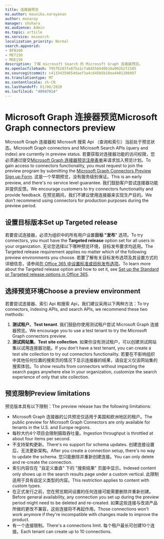 ```yaml
---
title: 连接器预览
ms.author: mounika.narayanan
author: monaray
manager: shohara
ms.audience: Admin
ms.topic: article
ms.service: mssearch
localization_priority: Normal
search.appverid:
- BFB160
- MET150
- MOE150
description: 了解 microsoft Search 的 Microsoft Graph 连接器预览。
ms.openlocfilehash: f95f6283fa875a1cfa84556640b16a902b2f2185
ms.sourcegitcommit: c41334350654daef3a4cd45b5b18ea4401286997
ms.translationtype: MT
ms.contentlocale: zh-CN
ms.lasthandoff: 01/06/2020
ms.locfileid: "40947014"
---
```

# <a name="microsoft-graph-connectors-preview"></a><span data-ttu-id="f1584-103">Microsoft Graph 连接器预览</span><span class="sxs-lookup"><span data-stu-id="f1584-103">Microsoft Graph connectors preview</span></span>

<span data-ttu-id="f1584-104">Microsoft Graph 连接器和 Microsoft 搜索 Api （查询和索引）当前处于预览状态。</span><span class="sxs-lookup"><span data-stu-id="f1584-104">Microsoft Graph connectors and Microsoft Search APIs (query and index) are currently in preview status.</span></span> <span data-ttu-id="f1584-105">若要获取对连接器功能的访问权限，您必须通过提交<a href="https://forms.office.com/Pages/ResponsePage.aspx?id=v4j5cvGGr0GRqy180BHbRxWYgu82J_RFnMMATAS6_chUNVYwNU1CMDNZUDBSSDZKWVo2RDJDRjRLQi4u" target="_blank">Microsoft Graph 连接器预览注册表单</a>来请求加入预览计划。</span><span class="sxs-lookup"><span data-stu-id="f1584-105">To gain access to connectors functionality, you must request to join the preview program by submitting the <a href="https://forms.office.com/Pages/ResponsePage.aspx?id=v4j5cvGGr0GRqy180BHbRxWYgu82J_RFnMMATAS6_chUNVYwNU1CMDNZUDBSSDZKWVo2RDJDRjRLQi4u" target="_blank">Microsoft Graph Connectors Preview Sign up Form</a>.</span></span> <span data-ttu-id="f1584-106">这是一个早期预览，没有服务级别保证。</span><span class="sxs-lookup"><span data-stu-id="f1584-106">This is an early preview, and there's no service level guarantee.</span></span> <span data-ttu-id="f1584-107">我们鼓励客户尝试连接器功能并提供反馈。</span><span class="sxs-lookup"><span data-stu-id="f1584-107">We encourage customers to try connectors functionality and provide feedback.</span></span> <span data-ttu-id="f1584-108">在预览期间，我们不建议使用连接器来实现生产目的。</span><span class="sxs-lookup"><span data-stu-id="f1584-108">We don’t recommend using connectors for production purposes during the preview period.</span></span>

## <a name="set-up-targeted-release"></a><span data-ttu-id="f1584-109">设置目标版本</span><span class="sxs-lookup"><span data-stu-id="f1584-109">Set up Targeted release</span></span>
<span data-ttu-id="f1584-110">若要尝试连接器，必须为组织中的所有用户设置**目标 "发布**" 选项。</span><span class="sxs-lookup"><span data-stu-id="f1584-110">To try connectors, you must have the **Targeted release** option set for all users in your organization.</span></span> <span data-ttu-id="f1584-111">无论您选择以下哪种预览环境，目标发布要求均适用。</span><span class="sxs-lookup"><span data-stu-id="f1584-111">The Targeted release requirement applies no matter which of the following preview environments you choose.</span></span>
<span data-ttu-id="f1584-112">若要了解有关目标发布选项及其设置方式的详细信息，请参阅<a href="https://docs.microsoft.com/office365/admin/manage/release-options-in-office-365?view=o365-worldwide" target="_blank">在 Office 365 中设置标准或目标发布选项</a>。</span><span class="sxs-lookup"><span data-stu-id="f1584-112">To learn more about the Targeted release option and how to set it, see <a href="https://docs.microsoft.com/office365/admin/manage/release-options-in-office-365?view=o365-worldwide" target="_blank">Set up the Standard or Targeted release options in Office 365</a>.</span></span>

## <a name="choose-a-preview-environment"></a><span data-ttu-id="f1584-113">选择预览环境</span><span class="sxs-lookup"><span data-stu-id="f1584-113">Choose a preview environment</span></span> 
<span data-ttu-id="f1584-114">若要尝试连接器、索引 Api 和搜索 Api，我们建议采用以下两种方法：</span><span class="sxs-lookup"><span data-stu-id="f1584-114">To try connectors, indexing APIs, and search APIs, we recommend these two methods:</span></span>
1. <span data-ttu-id="f1584-115">**测试租户**。</span><span class="sxs-lookup"><span data-stu-id="f1584-115">**Test tenant**.</span></span>  <span data-ttu-id="f1584-116">我们鼓励你使用测试租户尝试 Microsoft Graph 连接器预览。</span><span class="sxs-lookup"><span data-stu-id="f1584-116">We encourage you to use a test tenant to try the Microsoft Graph connectors preview.</span></span>
2. <span data-ttu-id="f1584-117">**测试网站集**。</span><span class="sxs-lookup"><span data-stu-id="f1584-117">**Test site collection**.</span></span> <span data-ttu-id="f1584-118">如果你没有测试租户，可以创建测试网站集以试用连接器功能。</span><span class="sxs-lookup"><span data-stu-id="f1584-118">If you don't have a test tenant, you can create a test site collection to try out connectors functionality.</span></span> <span data-ttu-id="f1584-119">若要在不影响组织中其他任何位置的搜索页的情况下显示连接器的结果，请自定义仅该网站集的搜索体验。</span><span class="sxs-lookup"><span data-stu-id="f1584-119">To show results from connectors without impacting the search pages anywhere else in your organization, customize the search experience of only that site collection.</span></span>

## <a name="preview-limitations"></a><span data-ttu-id="f1584-120">预览限制</span><span class="sxs-lookup"><span data-stu-id="f1584-120">Preview limitations</span></span>
<span data-ttu-id="f1584-121">预览版本具有以下限制：</span><span class="sxs-lookup"><span data-stu-id="f1584-121">The preview release has the following limitations:</span></span>
* <span data-ttu-id="f1584-122">Microsoft Graph 连接器的公共预览仅适用于美国和欧洲地区的租户。</span><span class="sxs-lookup"><span data-stu-id="f1584-122">The public preview for Microsoft Graph Connectors are only available for tenants in the U.S. and Europe regions.</span></span> 
* <span data-ttu-id="f1584-123">每秒大约4个项目会限制摄取吞吐量。</span><span class="sxs-lookup"><span data-stu-id="f1584-123">Ingestion throughput is throttled at about four items per second.</span></span>
* <span data-ttu-id="f1584-124">不支持架构更新。</span><span class="sxs-lookup"><span data-stu-id="f1584-124">There's no support for schema updates.</span></span> <span data-ttu-id="f1584-125">创建连接设置后，无法更新架构。</span><span class="sxs-lookup"><span data-stu-id="f1584-125">After you create a connection setup, there's no way to update the schema.</span></span> <span data-ttu-id="f1584-126">您只能删除并重新创建连接。</span><span class="sxs-lookup"><span data-stu-id="f1584-126">You can only delete and re-create the connection.</span></span>
* <span data-ttu-id="f1584-127">索引内容仅在 "自定义垂直" 下的 "搜索结果" 页面中显示。</span><span class="sxs-lookup"><span data-stu-id="f1584-127">Indexed content only shows up in the search results page under a custom vertical.</span></span> <span data-ttu-id="f1584-128">此限制适用于具有自定义类型的内容。</span><span class="sxs-lookup"><span data-stu-id="f1584-128">This restriction applies to content with custom types.</span></span>
* <span data-ttu-id="f1584-129">在正式发行之前，您在预览期间设置的任何连接可能需要删除并重新创建。</span><span class="sxs-lookup"><span data-stu-id="f1584-129">Before general availability, any connection you set up during the preview period might need to be deleted and re-created.</span></span> <span data-ttu-id="f1584-130">如果这些连接与改进产品所做的更改不兼容，这些连接将不再起作用。</span><span class="sxs-lookup"><span data-stu-id="f1584-130">Those connections won't work anymore if they're incompatible with changes made to improve the product.</span></span>
* <span data-ttu-id="f1584-131">有一个连接限制。</span><span class="sxs-lookup"><span data-stu-id="f1584-131">There's a connections limit.</span></span> <span data-ttu-id="f1584-132">每个租户最长可创建10个连接。</span><span class="sxs-lookup"><span data-stu-id="f1584-132">Each tenant can create up to 10 connections.</span></span>
